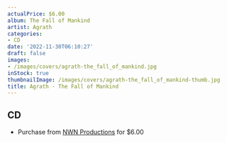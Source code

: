 ```yaml
---
actualPrice: $6.00
album: The Fall of Mankind
artist: Agrath
categories:
- CD
date: '2022-11-30T06:10:27'
draft: false
images:
- /images/covers/agrath-the_fall_of_mankind.jpg
inStock: true
thumbnailImage: /images/covers/agrath-the_fall_of_mankind-thumb.jpg
title: Agrath - The Fall of Mankind
---
```


## CD
* Purchase from [NWN Productions](http://shop.nwnprod.com/index.php?route=product/product&path=93&product_id=1170&sort=pd.name&order=ASC) for $6.00
